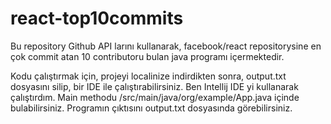 # react-top10commits

Bu repository Github API larını kullanarak, facebook/react repositorysine en çok commit atan 10 contributoru bulan java programı içermektedir.

Kodu çalıştırmak için, projeyi localinize indirdikten sonra, output.txt dosyasını silip, bir IDE ile çalıştırabilirsiniz. Ben Intellij IDE yi kullanarak çalıştırdım.
Main methodu /src/main/java/org/example/App.java içinde bulabilirsiniz.
Programın çıktısını output.txt dosyasında görebilirsiniz.
